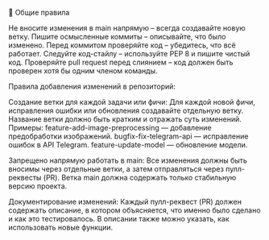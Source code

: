 🚀 Общие правила


Не вносите изменения в main напрямую – всегда создавайте новую ветку.
Пишите осмысленные коммиты – описывайте, что было изменено.
Перед коммитом проверяйте код – убедитесь, что всё работает.
Следуйте код-стайлу – используйте PEP 8 и пишите чистый код.
Проверяйте pull request перед слиянием – код должен быть проверен хотя бы одним членом команды.


Правила добавления изменений в репозиторий:

Создание ветки для каждой задачи или фичи:
Для каждой новой фичи, исправления ошибки или обновления создавайте отдельную ветку. Название ветки должно быть кратким и отражать суть изменений.
Примеры:
feature-add-image-preprocessing — добавление предобработки изображений.
bugfix-fix-telegram-api — исправление ошибок в API Telegram.
feature-update-model — обновление модели.

Запрещено напрямую работать в main:
Все изменения должны быть вносимы через отдельные ветки, а затем отправляться через пулл-реквесты (PR).
Ветка main должна содержать только стабильную версию проекта.

Документирование изменений:
Каждый пулл-реквест (PR) должен содержать описание, в котором объясняется, что именно было сделано и как это тестировалось. В описании также можно указать, как использовать новые функции.
